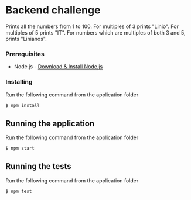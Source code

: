 # Backend challenge

Prints all the numbers from 1 to 100. For multiples of 3 prints "Linio". For multiples of 5 prints "IT". For numbers which are multiples of both 3 and 5, prints "Linianos".

### Prerequisites

- Node.js - [Download & Install Node.js](https://nodejs.org/en/download/)

### Installing

Run the following command from the application folder

```bash
$ npm install
```

## Running the application

Run the following command from the application folder

```bash
$ npm start
```

## Running the tests

Run the following command from the application folder

```bash
$ npm test
```
